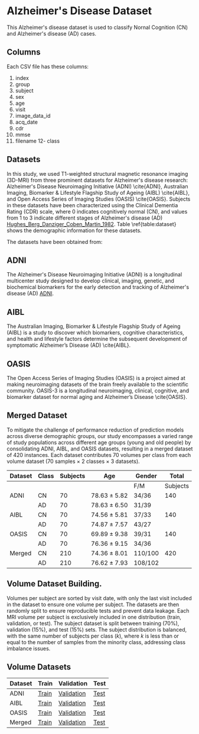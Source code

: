 # Alzheimer's Disease Dataset

This Alzheimer's disease dataset is used to classify Nornal Cognition (CN) and Alzheimer's disease (AD) cases. 

## Columns
Each CSV file has these columns: 
1. index
2. group
3. subject
4. sex
5. age
6. visit
7. image_data_id
8. acq_date
9. cdr
10. mmse
11. filename
12- class

## Datasets 
In this study, we used T1-weighted structural magnetic resonance imaging (3D-MRI) from three prominent datasets for Alzheimer's disease research: Alzheimer's Disease Neuroimaging Initiative (ADNI) \cite{ADNI}, Australian Imaging, Biomarker \& Lifestyle Flagship Study of Ageing (AIBL) \cite{AIBL}, and Open Access Series of Imaging Studies (OASIS) \cite{OASIS}. Subjects in these datasets have been characterized using the Clinical Dementia Rating (CDR) scale, where 0 indicates cognitively normal (CN), and values from 1 to 3 indicate different stages of Alzheimer's disease (AD) [Hughes_Berg_Danziger_Coben_Martin_1982](). Table \ref{table:dataset} shows the demographic information for these datasets.

<!--
## Datasets
T1-weighted structural magnetic resonance imaging (3D-MRI) images from three of the most popular datasets for detecting Alzheimer's Disease are used in this study: ADNI \cite{ADNI}, AIBL \cite{AIBL}, and OASIS \cite{OASIS}. In these datasets, subjects are characterized using the Clinical Dementia Rating (CDR) scale, which is a measure that ranges from 0 to 3 and is used to determine the overall severity of dementia. A CDR of zero characterizes CN cases, while a CDR of one or greater represents AD cases. Table \ref{table:dataset} shows the demographic information for these datasets.
-->

The datasets have been obtained from:

## ADNI
The Alzheimer's Disease Neuroimaging Initiative (ADNI) is a longitudinal multicenter study designed to develop clinical, imaging, genetic, and biochemical biomarkers for the early detection and tracking of Alzheimer's disease (AD) [ADNI](http://adni.loni.usc.edu).

## AIBL
The Australian Imaging, Biomarker \& Lifestyle Flagship Study of Ageing (AIBL) is a study to discover which biomarkers, cognitive characteristics, and health and lifestyle factors determine the subsequent development of symptomatic Alzheimer’s Disease (AD) \cite{AIBL}. 

## OASIS
The Open Access Series of Imaging Studies (OASIS) is a project aimed at making neuroimaging datasets of the brain freely available to the scientific community. OASIS-3 is a longitudinal neuroimaging, clinical, cognitive, and biomarker dataset for normal aging and Alzheimer’s Disease \cite{OASIS}.

## Merged Dataset
To mitigate the challenge of performance reduction of prediction models across diverse demographic groups, our study encompasses a varied range of study populations across different age groups (young and old people) by consolidating ADNI, AIBL, and OASIS datasets, resulting in a merged dataset of 420 instances. Each dataset contributes 70 volumes per class from each volume dataset (70 samples ${\times}$ 2 classes ${\times}$ 3 datasets).

| Dataset | Class | Subjects | Age | Gender | Total |
| --- | --- | --- | --- | --- | --- |
| | | | | F/M | Subjects |
| ADNI | CN | 70 | ${78.63 \pm 5.82}$ | 34/36 | 140 |
| | AD | 70 | ${78.63 \pm 6.50}$ | 31/39 | |
| AIBL | CN | 70 | ${74.56 \pm 5.81}$ | 37/33 | 140 |
| | AD | 70 | ${74.87 \pm 7.57}$ | 43/27 | |
| OASIS | CN | 70 | ${69.89 \pm 9.38}$ | 39/31 | 140 |
| | AD | 70 | ${76.36 \pm 9.15}$ | 34/36 | |
| Merged | CN | 210 | ${74.36 \pm 8.01}$ | 110/100 | 420 |
| | AD | 210 | ${76.62 \pm 7.93}$ | 108/102 | |

## Volume Dataset Building.
Volumes per subject are sorted by visit date, with only the last visit included in the dataset to ensure one volume per subject. 
The datasets are then randomly split to ensure reproducible tests and prevent data leakage. Each MRI volume per subject is exclusively included in one distribution (train, validation, or test). 
The subject dataset is split between training (70\%), validation (15\%), and test (15\%) sets. 
The subject distribution is balanced, with the same number of subjects per class ($k$), where $k$ is less than or equal to the number of samples from the minority class, addressing class imbalance issues.

## Volume Datasets

| Dataset | Train | Validation | Test |
| --- | --- | --- | --- |
| ADNI | [Train](adni_train_volumes.csv) | [Validation](adni_validation_volumes.csv) | [Test](adni_test_volumes.csv) |
| AIBL | [Train](aibl_train_volumes.csv) | [Validation](aibl_validation_volumes.csv) | [Test](aibl_test_volumes.csv) |
| OASIS | [Train](oasis_train_volumes.csv) | [Validation](oasis_validation_volumes.csv) | [Test](oasis_test_volumes.csv) |
| Merged | [Train](train_volumes.csv) | [Validation](validation_volumes.csv) | [Test](test_volumes.csv) |

<!--
- ADNI
  - [Train](adni_train_volumes.csv)
  - [Validation](adni_validation_volumes.csv)
  - [Test](adni_test_volumes.csv)
- AIBL
  - [Train](aibl_train_volumes.csv)
  - [Validation](aibl_validation_volumes.csv)
  - [Test](aibl_test_volumes.csv)
- OASIS
  - [Train](oasis_train_volumes.csv)
  - [Validation](oasis_validation_volumes.csv)
  - [Test](oasis_test_volumes.csv)


## Distribution datasets

- [Train](train_volumes.csv)
- [Validation](validation_volumes.csv)
- [Test](test_volumes.csv)
 
[a relative link](other_file.md)
-->












